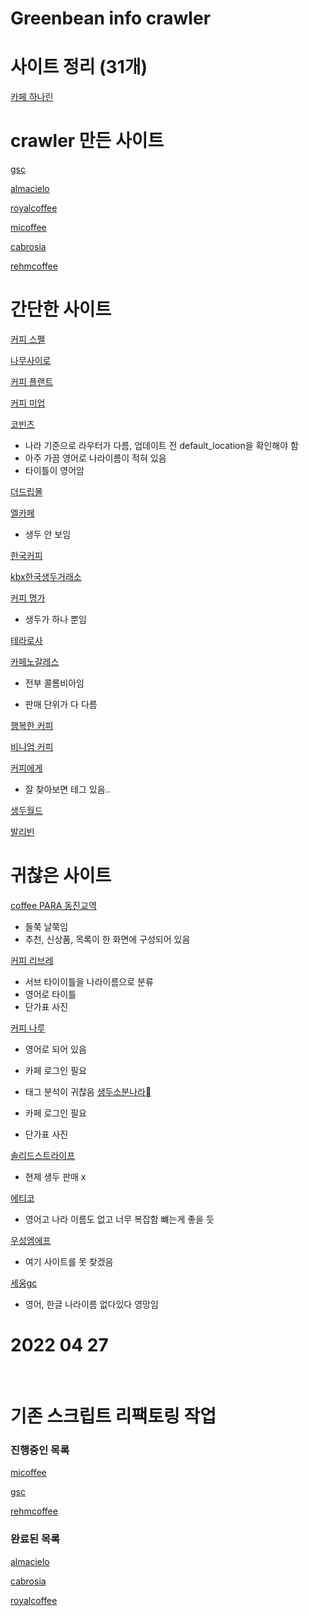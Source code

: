 # Greenbean info crawler

# 사이트 정리 (31개)

[카페 하나린](https://m.blog.naver.com/PostView.naver?blogId=bong24h&logNo=221441803599&referrerCode=0&searchKeyword=%EC%82%AC%EC%9D%B4%ED%8A%B8)

# crawler 만든 사이트

[gsc](https://www.gsc.coffee/)

[almacielo](https://www.almacielo.com/)

[royalcoffee](http://royalcoffeekorea.co.kr/sub/greenbean2.htm?catcode=100000)

[micoffee](https://www.micoffee.co.kr/)

[cabrosia](https://cabrosia.com/)

[rehmcoffee](http://www.rehmcoffee.co.kr/product/list.html?cate_no=43)

# 간단한 사이트

[커피 스펠](https://smartstore.naver.com/coffeespell/category/661f22e827554c198b452d437c66dc5e?cp=1)

[나무사이로](https://namusairo.green/product/list.html?cate_no=24&page=1)

[커피 플랜트](https://www.coffeeplant.co.kr/shop/goods/goods_list.php?&category=020)

[커피 미업](https://coffeemeup.biz/product/list.html?cate_no=50&page=1)

[코빈즈](http://www.cobeans.com/product/list.html?cate_no=23)

- 나라 기준으로 라우터가 다름, 업데이트 전 default_location을 확인해야 함
- 아주 가끔 영어로 나라이름이 적혀 있음
- 타이틀이 영어암

[더드립몰](https://www.thedripmall.com/goods/goods_list.php?cateCd=001)

[엘카페](http://elcafe.co.kr/)

- 생두 안 보임

[한국커피](https://hankookcoffeetrading.com/greenbean?)

[kbx한국생두거래소](https://smartstore.naver.com/cap/category/dede5b58bc7b416eb62591892cec6a1b)

[커피 명가](https://shop.myungga.com/product/list.html?cate_no=24)

- 생두가 하나 뿐임

[테라로사](https://terarosa.com/category/%EC%83%9D%EB%91%90/114/)

[카페노갈레스](https://www.cafenogales.co.kr/shop)

- 전부 콜롬비아임

- 판매 단위가 다 다름

[행복한 커피](http://www.happy-coffee.kr/shop/shopbrand.html?type=X&xcode=001)

[비니엄 커피](https://m.mcnulty.co.kr/product/list_thumb.html?cate_no=24#none)

[커피에게](http://tocoffee.co.kr/product/list.html?cate_no=29)

- 잘 찾아보면 테그 있음..

[생두월드](http://www.beansworld.co.kr/shop/goods/goods_list.php?&category=002)

[발리빈](http://balibean.com)

# 귀찮은 사이트

[coffee PARA 동진교역](http://coffeepara.com/)

- 들쭉 날쭉임
- 추천, 신상품, 목록이 한 화면에 구성되어 있음

[커피 리브레](https://coffeelibre.kr/shop/listtotal.php?ca_id=20)

- 서브 타이이틀을 나라이름으로 분류
- 영어로 타이틀
- 단가표 사진

[커피 나루](https://cafe.naver.com/coffeenarucafe?iframe_url_utf8=%2FArticleRead.nhn%3FreferrerAllArticles%3Dfalse%26menuid%3D41%26page%3D1%26boardtype%3DL%26clubid%3D21453686%26articleid%3D63232)

- 영어로 되어 있음
- 카페 로그인 필요
- 태그 분석이 귀찮음
  [생두소분나라](https://cafe.naver.com/sangdusobun?iframe_url_utf8=%2FArticleRead.nhn%253Fclubid%3D28046677%2526page%3D1%2526menuid%3D3%2526boardtype%3DL%2526articleid%3D1822%2526referrerAllArticles%3Dfalse)

- 카페 로그인 필요
- 단가표 사진

[솔리드스트라이프](http://solidstripecoffee.com/index.html)

- 현제 생두 판매 x

[에티코](https://www.ethicocoffee.com/)

- 영어고 나라 이름도 없고 너무 복잡함 뺴는게 좋을 듯

[우성엠에프](???)

- 여기 사이트를 못 찾겠음

[세웅gc](http://www.sewoong95.com/shop/list.php?ca_id=10&sort=&sortodr=&page=2)

- 영어, 한글 나라이름 없다있다 영망임

# 2022 04 27

<br>

# 기존 스크립트 리팩토링 작업

### 진행중인 목록

[micoffee](https://www.micoffee.co.kr/)

[gsc](https://www.gsc.coffee/)

[rehmcoffee](http://www.rehmcoffee.co.kr/product/list.html?cate_no=43)

### 완료된 목록

[almacielo](https://www.almacielo.com/)

[cabrosia](https://cabrosia.com/)

[royalcoffee](http://royalcoffeekorea.co.kr/sub/greenbean2.htm?catcode=100000)
